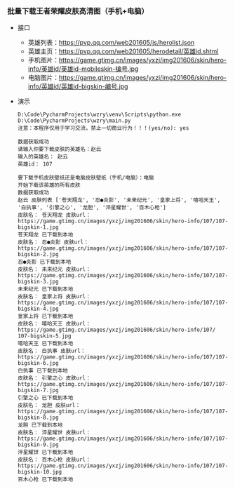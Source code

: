 ### 批量下载王者荣耀皮肤高清图（手机+电脑）

+ 接口
  + 英雄列表：https://pvp.qq.com/web201605/js/herolist.json
  + 英雄主页：https://pvp.qq.com/web201605/herodetail/英雄id.shtml
  + 手机图片：https://game.gtimg.cn/images/yxzj/img201606/skin/hero-info/英雄id/英雄id-mobileskin-编号.jpg
  + 电脑图片：https://game.gtimg.cn/images/yxzj/img201606/skin/hero-info/英雄id/英雄id-bigskin-编号.jpg

+ 演示
  ```
  D:\Code\PycharmProjects\wzry\venv\Scripts\python.exe D:\Code\PycharmProjects\wzry\main.py 
  注意：本程序仅用于学习交流，禁止一切商业行为！！！(yes/no): yes

  数据获取成功
  请输入你要下载皮肤的英雄名：赵云
  输入的英雄名： 赵云
  英雄id： 107

  要下载手机皮肤壁纸还是电脑皮肤壁纸（手机/电脑）：电脑
  开始下载该英雄的所有皮肤
  数据获取成功
  赵云 皮肤列表 ['苍天翔龙', '忍●炎影', '未来纪元', '皇家上将', '嘻哈天王', '白执事', '引擎之心', '龙胆', '淬星耀世', '百木心枪']
  皮肤名： 苍天翔龙 皮肤url： https://game.gtimg.cn/images/yxzj/img201606/skin/hero-info/107/107-bigskin-1.jpg
  苍天翔龙 已下载到本地
  皮肤名： 忍●炎影 皮肤url： https://game.gtimg.cn/images/yxzj/img201606/skin/hero-info/107/107-bigskin-2.jpg
  忍●炎影 已下载到本地
  皮肤名： 未来纪元 皮肤url： https://game.gtimg.cn/images/yxzj/img201606/skin/hero-info/107/107-bigskin-3.jpg
  未来纪元 已下载到本地
  皮肤名： 皇家上将 皮肤url： https://game.gtimg.cn/images/yxzj/img201606/skin/hero-info/107/107-bigskin-4.jpg
  皇家上将 已下载到本地
  皮肤名： 嘻哈天王 皮肤url： https://game.gtimg.cn/images/yxzj/img201606/skin/hero-info/107/ 107-bigskin-5.jpg
  嘻哈天王 已下载到本地
  皮肤名： 白执事 皮肤url： https://game.gtimg.cn/images/yxzj/img201606/skin/hero-info/107/107-bigskin-6.jpg
  白执事 已下载到本地
  皮肤名： 引擎之心 皮肤url： https://game.gtimg.cn/images/yxzj/img201606/skin/hero-info/107/107-bigskin-7.jpg
  引擎之心 已下载到本地
  皮肤名： 龙胆 皮肤url： https://game.gtimg.cn/images/yxzj/img201606/skin/hero-info/107/107-bigskin-8.jpg
  龙胆 已下载到本地
  皮肤名： 淬星耀世 皮肤url： https://game.gtimg.cn/images/yxzj/img201606/skin/hero-info/107/107-bigskin-9.jpg
  淬星耀世 已下载到本地
  皮肤名： 百木心枪 皮肤url： https://game.gtimg.cn/images/yxzj/img201606/skin/hero-info/107/107-bigskin-10.jpg
  百木心枪 已下载到本地
  ```
